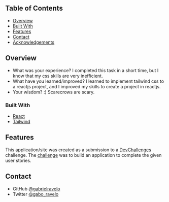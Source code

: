 <!-- TABLE OF CONTENTS -->

## Table of Contents

- [Overview](#overview)
- [Built With](#built-with)
- [Features](#features)
- [Contact](#contact)
- [Acknowledgements](#acknowledgements)

<!-- OVERVIEW -->

## Overview

- What was your experience?
  I completed this task in a short time, but I know that my css skills are very inefficient.
- What have you learned/improved?
  I learned to implement tailwind css to a reactjs project, and I improved my skills to create a project in reactjs.
- Your wisdom? :)
  Scarecrows are scary.

### Built With

<!-- This section should list any major frameworks that you built your project using. Here are a few examples.-->

- [React](https://reactjs.org/)
- [Tailwind](https://tailwindcss.com/)

## Features

<!-- List the features of your application or follow the template. Don't share the figma file here :) -->

This application/site was created as a submission to a [DevChallenges](https://devchallenges.io/challenges) challenge. The [challenge](https://devchallenges.io/challenges/wBunSb7FPrIepJZAg0sY) was to build an application to complete the given user stories.

## Contact

- GitHub [@gabrielravelo](https://github.com/gabrielravelo)
- Twitter [@gabo_ravelo](https://twitter.com/gabo_ravelo)
